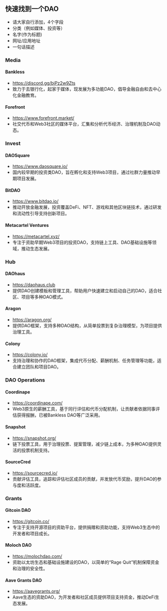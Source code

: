 ## 快速找到一个DAO
+ 请大家自行添加，4个字段
+ 分类（例如媒体、投资等）
+ 名字(作为标题)
+ 网址/应用地址
+ 一句话描述

### Media
#### Bankless
+ https://discord.gg/bjPz2w9Zts
+ 致力于去银行化，起家于媒体，现发展为多功能DAO，倡导金融自由和去中心化金融教育。

#### Forefront
+ https://www.forefront.market/
+ 社交代币和Web3社区的媒体平台，汇集和分析代币经济、治理机制及DAO动态。

### Invest
#### DAOSquare
+ https://www.daosquare.io/
+ 国内较早期的投资类DAO，旨在孵化和支持Web3项目，通过社群力量推动早期项目发展。

#### BitDAO
+ https://www.bitdao.io/
+ 推动开放金融发展，投资覆盖DeFi、NFT、游戏和其他区块链技术，通过研发和流动性引导支持创新项目。

#### Metacartel Ventures
+ https://metacartel.xyz/
+ 专注于资助早期Web3项目的投资DAO，支持链上工具、DAO基础设施等领域，推动生态发展。

### Hub
#### DAOhaus
+ https://daohaus.club
+ 提供DAO创建模板和管理工具，帮助用户快速建立和启动自己的DAO，适合社区、项目等多种DAO模式。

#### Aragon
+ https://aragon.org/
+ 提供DAO框架，支持多种DAO结构，从简单投票到复杂治理模型，为项目提供治理工具。

#### Colony
+ https://colony.io/
+ 支持治理和协作的DAO框架，集成代币分配、薪酬机制、任务管理等功能，适合建立团队和项目DAO。

### DAO Operations
#### Coordinape
+ https://coordinape.com/
+ Web3原生的薪酬工具，基于同行评估和代币分配机制，让贡献者依据同事评估获得报酬，已被Bankless DAO等广泛采用。

#### Snapshot
+ https://snapshot.org/
+ 链下投票工具，用于治理投票、提案管理，减少链上成本，为多种DAO提供灵活的投票机制支持。

#### SourceCred
+ https://sourcecred.io/
+ 贡献评估工具，追踪和评估社区成员的贡献，并发放代币奖励，提升DAO的参与度和活跃度。

### Grants
#### Gitcoin DAO
+ https://gitcoin.co/
+ 专注于支持开源项目的资助平台，提供捐赠和资助功能，支持Web3生态中的开发者和项目成长。

#### Moloch DAO
+ https://molochdao.com/
+ 资助以太坊生态和基础设施建设的DAO，以简单的“Rage Quit”机制保障资金和治理的安全性。

#### Aave Grants DAO
+ https://aavegrants.org/
+ Aave生态的资助DAO，为开发者和社区成员提供项目支持资金，推动DeFi生态发展。